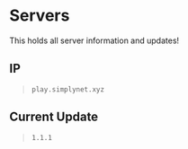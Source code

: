 # Servers
This holds all server information and updates!

## IP

> `play.simplynet.xyz`

## Current Update

> `1.1.1`
